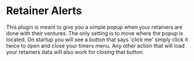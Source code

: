 # Retainer Alerts

This plugin is meant to give you a simple popup when your retainers are done with their ventures.
The only setting is to move where the popup is located.
On startup you will see a button that says 'click me' simply click it twice to open and close your timers menu.
Any other action that will load your retainers data will also work for closing that button.